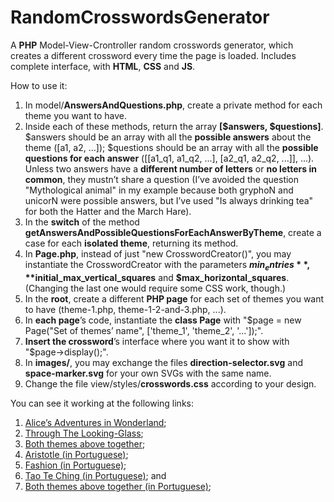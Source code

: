 # RandomCrosswordsGenerator
A **PHP** Model-View-Crontroller random crosswords generator, which creates a different crossword every time the page is loaded. Includes complete interface, with **HTML**, **CSS** and **JS**.

How to use it:
1. In model/**AnswersAndQuestions.php**, create a private method for each theme you want to have.
2. Inside each of these methods, return the array **[$answers, $questions]**. $answers should be an array with all the **possible answers** about the theme ([a1, a2, ...]); $questions should be an array with all the **possible questions for each answer** ([[a1_q1, a1_q2, ...], [a2_q1, a2_q2, ...]], ...). Unless two answers have a **different number of letters** or **no letters in common**, they mustn’t share a question (I’ve avoided the question "Mythological animal" in my example because both gryphoN and unicorN were possible answers, but I’ve used "Is always drinking tea" for both the Hatter and the March Hare).
3. In the **switch** of the method **getAnswersAndPossibleQuestionsForEachAnswerByTheme**, create a case for each **isolated theme**, returning its method.
4. In **Page.php**, instead of just "new CrosswordCreator()", you may instantiate the CrosswordCreator with the parameters **$min_entries**, **$initial_max_vertical_squares** and **$max_horizontal_squares**. (Changing the last one would require some CSS work, though.)
5. In the **root**, create a different **PHP page** for each set of themes you want to have (theme-1.php, theme-1-2-and-3.php, ...).
6. In **each page**’s code, instantiate the **class Page** with "$page = new Page("Set of themes’ name", ['theme_1', 'theme_2', '...']);".
7. **Insert the crossword**’s interface where you want it to show with "$page->display();".
8. In **images/**, you may exchange the files **direction-selector.svg** and **space-marker.svg** for your own SVGs with the same name.
9. Change the file view/styles/**crosswords.css** according to your design.

You can see it working at the following links:
1. [Alice’s Adventures in Wonderland](http://ralf.infinityfreeapp.com/random_crosswords_generator/alices-adventures-in-wonderland.php);
2. [Through The Looking-Glass](http://ralf.infinityfreeapp.com/random_crosswords_generator/through-the-looking-glass.php);
3. [Both themes above together](http://ralf.infinityfreeapp.com/random_crosswords_generator/alices-adventures-in-wonderland-and-through-the-looking-glass.php);
4. [Aristotle (in Portuguese)](https://basicoavancado.com/aristoteles/prova);
5. [Fashion (in Portuguese)](https://basicoavancado.com/moda/prova);
4. [Tao Te Ching (in Portuguese)](https://basicoavancado.com/taoteching/prova); and
6. [Both themes above together (in Portuguese)](https://basicoavancado.com/prova);
